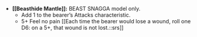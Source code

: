 - **[[Beasthide Mantle]]:** BEAST SNAGGA model only.
    - Add 1 to the bearer’s Attacks characteristic.
    - 5+ Feel no pain [[Each time the bearer would lose a wound, roll one D6: on a 5+, that wound is not lost.::srs]]